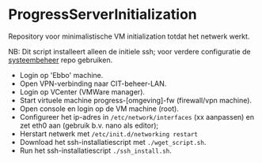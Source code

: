 # ProgressServerInitialization
Repository voor minimalistische VM initialization totdat het netwerk werkt.

NB: Dit script installeert alleen de initiele ssh; voor verdere configuratie de [systeembeheer](https://github.com/progressonderwijs/systeembeheer/tree/master/linux-machines) repo gebruiken.

- Login op 'Ebbo' machine.
- Open VPN-verbinding naar CIT-beheer-LAN.
- Login op VCenter (VMWare manager).
- Start virtuele machine progress-[omgeving]-fw (firewall/vpn machine).
- Open console en login op de VM machine (root).
- Configureer het ip-adres in ``/etc/network/interfaces`` (xx aanpassen) en zet eth0 aan (gebruik b.v. nano als editor);
- Herstart netwerk met ``/etc/init.d/networking restart``
- Download het ssh-installatiescript met ``./wget_script.sh``.
- Run het ssh-installatiescript ``./ssh_install.sh``.

